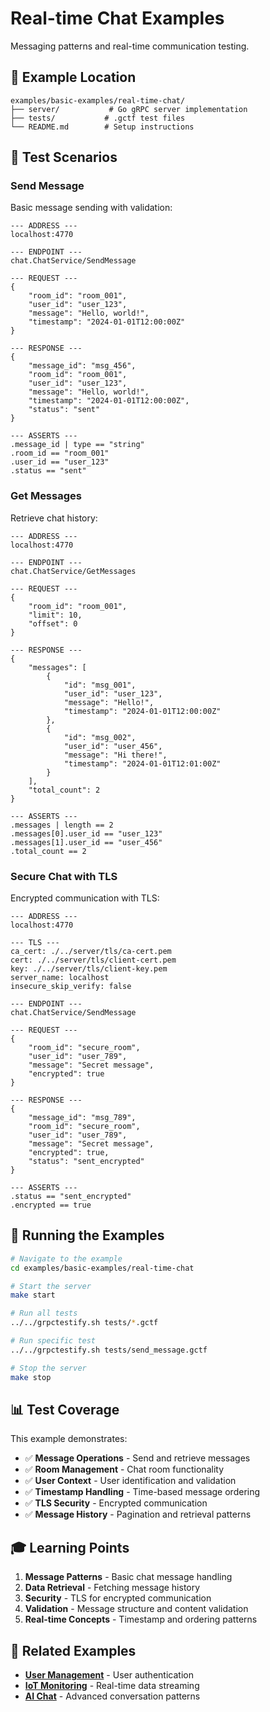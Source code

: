 # Real-time Chat Examples

Messaging patterns and real-time communication testing.

## 📁 Example Location

```
examples/basic-examples/real-time-chat/
├── server/           # Go gRPC server implementation
├── tests/           # .gctf test files
└── README.md        # Setup instructions
```

## 🎯 Test Scenarios

### Send Message
Basic message sending with validation:

```gctf
--- ADDRESS ---
localhost:4770

--- ENDPOINT ---
chat.ChatService/SendMessage

--- REQUEST ---
{
    "room_id": "room_001",
    "user_id": "user_123",
    "message": "Hello, world!",
    "timestamp": "2024-01-01T12:00:00Z"
}

--- RESPONSE ---
{
    "message_id": "msg_456",
    "room_id": "room_001",
    "user_id": "user_123",
    "message": "Hello, world!",
    "timestamp": "2024-01-01T12:00:00Z",
    "status": "sent"
}

--- ASSERTS ---
.message_id | type == "string"
.room_id == "room_001"
.user_id == "user_123"
.status == "sent"
```

### Get Messages
Retrieve chat history:

```gctf
--- ADDRESS ---
localhost:4770

--- ENDPOINT ---
chat.ChatService/GetMessages

--- REQUEST ---
{
    "room_id": "room_001",
    "limit": 10,
    "offset": 0
}

--- RESPONSE ---
{
    "messages": [
        {
            "id": "msg_001",
            "user_id": "user_123",
            "message": "Hello!",
            "timestamp": "2024-01-01T12:00:00Z"
        },
        {
            "id": "msg_002",
            "user_id": "user_456",
            "message": "Hi there!",
            "timestamp": "2024-01-01T12:01:00Z"
        }
    ],
    "total_count": 2
}

--- ASSERTS ---
.messages | length == 2
.messages[0].user_id == "user_123"
.messages[1].user_id == "user_456"
.total_count == 2
```

### Secure Chat with TLS
Encrypted communication with TLS:

```gctf
--- ADDRESS ---
localhost:4770

--- TLS ---
ca_cert: ./../server/tls/ca-cert.pem
cert: ./../server/tls/client-cert.pem
key: ./../server/tls/client-key.pem
server_name: localhost
insecure_skip_verify: false

--- ENDPOINT ---
chat.ChatService/SendMessage

--- REQUEST ---
{
    "room_id": "secure_room",
    "user_id": "user_789",
    "message": "Secret message",
    "encrypted": true
}

--- RESPONSE ---
{
    "message_id": "msg_789",
    "room_id": "secure_room",
    "user_id": "user_789",
    "message": "Secret message",
    "encrypted": true,
    "status": "sent_encrypted"
}

--- ASSERTS ---
.status == "sent_encrypted"
.encrypted == true
```

## 🔧 Running the Examples

```bash
# Navigate to the example
cd examples/basic-examples/real-time-chat

# Start the server
make start

# Run all tests
../../grpctestify.sh tests/*.gctf

# Run specific test
../../grpctestify.sh tests/send_message.gctf

# Stop the server
make stop
```

## 📊 Test Coverage

This example demonstrates:

- ✅ **Message Operations** - Send and retrieve messages
- ✅ **Room Management** - Chat room functionality
- ✅ **User Context** - User identification and validation
- ✅ **Timestamp Handling** - Time-based message ordering
- ✅ **TLS Security** - Encrypted communication
- ✅ **Message History** - Pagination and retrieval patterns

## 🎓 Learning Points

1. **Message Patterns** - Basic chat message handling
2. **Data Retrieval** - Fetching message history
3. **Security** - TLS for encrypted communication
4. **Validation** - Message structure and content validation
5. **Real-time Concepts** - Timestamp and ordering patterns

## 🔗 Related Examples

- **[User Management](user-management.md)** - User authentication
- **[IoT Monitoring](iot-monitoring.md)** - Real-time data streaming
- **[AI Chat](../advanced/ai-chat.md)** - Advanced conversation patterns
